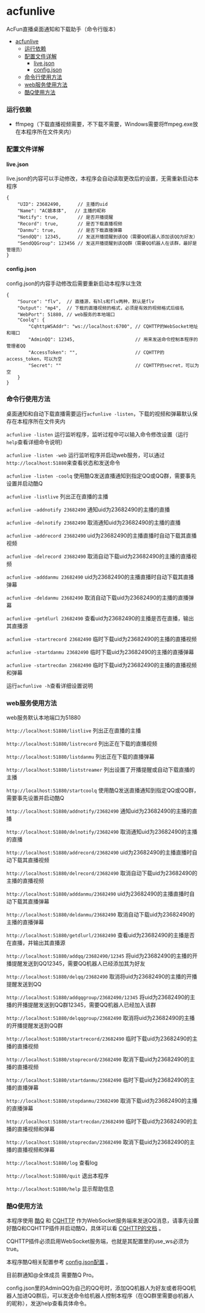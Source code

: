 # acfunlive
AcFun直播桌面通知和下载助手（命令行版本）

* [acfunlive](#acfunlive)
    * [运行依赖](#运行依赖)
    * [配置文件详解](#配置文件详解)
      * [live\.json](#livejson)
      * [config\.json](#configjson)
    * [命令行使用方法](#命令行使用方法)
    * [web服务使用方法](#web服务使用方法)
    * [酷Q使用方法](#酷Q使用方法)

### 运行依赖
* ffmpeg（下载直播视频需要，不下载不需要，Windows需要将ffmpeg.exe放在本程序所在文件夹内）

### 配置文件详解
#### live.json
live.json的内容可以手动修改，本程序会自动读取更改后的设置，无需重新启动本程序
```
{
    "UID": 23682490,      // 主播的uid
    "Name": "AC娘本体",   // 主播的昵称
    "Notify": true,       // 是否开播提醒
    "Record": true,       // 是否下载直播视频
    "Danmu": true,        // 是否下载直播弹幕
    "SendQQ": 12345,      // 发送开播提醒到该QQ（需要QQ机器人添加该QQ为好友）
    "SendQQGroup": 123456 // 发送开播提醒到该QQ群（需要QQ机器人在该群，最好是管理员）
}
```
#### config.json
config.json的内容手动修改后需要重新启动本程序以生效
```
{
    "Source": "flv",  // 直播源，有hls和flv两种，默认是flv
    "Output": "mp4",  // 下载的直播视频的格式，必须是有效的视频格式后缀名
    "WebPort": 51880, // web服务的本地端口
    "Coolq": {
        "CqhttpWSAddr": "ws://localhost:6700", // CQHTTP的WebSocket地址和端口
        "AdminQQ": 12345,                      // 用来发送命令控制本程序的管理者QQ
        "AccessToken": "",                     // CQHTTP的access_token，可以为空
        "Secret": ""                           // CQHTTP的secret，可以为空
    }
}
```

### 命令行使用方法
桌面通知和自动下载直播需要运行`acfunlive -listen`，下载的视频和弹幕默认保存在本程序所在文件夹内

`acfunlive -listen` 运行监听程序，监听过程中可以输入命令修改设置（运行`help`查看详细命令说明）

`acfunlive -listen -web` 运行监听程序并启动web服务，可以通过`http://localhost:51880`来查看状态和发送命令

`acfunlive -listen -coolq` 使用酷Q发送直播通知到指定QQ或QQ群，需要事先设置并启动酷Q

`acfunlive -listlive` 列出正在直播的主播

`acfunlive -addnotify 23682490` 通知uid为23682490的主播的直播

`acfunlive -delnotify 23682490` 取消通知uid为23682490的主播的直播

`acfunlive -addrecord 23682490` uid为23682490的主播直播时自动下载其直播视频

`acfunlive -delrecord 23682490` 取消自动下载uid为23682490的主播的直播视频

`acfunlive -adddanmu 23682490` uid为23682490的主播直播时自动下载其直播弹幕

`acfunlive -deldanmu 23682490` 取消自动下载uid为23682490的主播的直播弹幕

`acfunlive -getdlurl 23682490` 查看uid为23682490的主播是否在直播，输出其直播源

`acfunlive -startrecord 23682490` 临时下载uid为23682490的主播的直播视频

`acfunlive -startdanmu 23682490` 临时下载uid为23682490的主播的直播弹幕

`acfunlive -startrecdan 23682490` 临时下载uid为23682490的主播的直播视频和弹幕

运行`acfunlive -h`查看详细设置说明

### web服务使用方法
web服务默认本地端口为51880

`http://localhost:51880/listlive` 列出正在直播的主播

`http://localhost:51880/listrecord` 列出正在下载的直播视频

`http://localhost:51880/listdanmu` 列出正在下载的直播弹幕

`http://localhost:51880/liststreamer` 列出设置了开播提醒或自动下载直播的主播

`http://localhost:51880/startcoolq` 使用酷Q发送直播通知到指定QQ或QQ群，需要事先设置并启动酷Q

`http://localhost:51880/addnotify/23682490` 通知uid为23682490的主播的直播

`http://localhost:51880/delnotify/23682490` 取消通知uid为23682490的主播的直播

`http://localhost:51880/addrecord/23682490` uid为23682490的主播直播时自动下载其直播视频

`http://localhost:51880/delrecord/23682490` 取消自动下载uid为23682490的主播的直播视频

`http://localhost:51880/adddanmu/23682490` uid为23682490的主播直播时自动下载其直播弹幕

`http://localhost:51880/deldanmu/23682490` 取消自动下载uid为23682490的主播的直播弹幕

`http://localhost:51880/getdlurl/23682490` 查看uid为23682490的主播是否在直播，并输出其直播源

`http://localhost:51880/addqq/23682490/12345` 将uid为23682490的主播的开播提醒发送到QQ12345，需要QQ机器人已经添加其为好友

`http://localhost:51880/delqq/23682490` 取消将uid为23682490的主播的开播提醒发送到QQ

`http://localhost:51880/addqqgroup/23682490/12345` 将uid为23682490的主播的开播提醒发送到QQ群12345，需要QQ机器人已经加入该群

`http://localhost:51880/delqqgroup/23682490` 取消将uid为23682490的主播的开播提醒发送到QQ群

`http://localhost:51880/startrecord/23682490` 临时下载uid为23682490的主播的直播视频

`http://localhost:51880/stoprecord/23682490` 取消下载uid为23682490的主播的直播视频

`http://localhost:51880/startdanmu/23682490` 临时下载uid为23682490的主播的直播弹幕

`http://localhost:51880/stopdanmu/23682490` 取消下载uid为23682490的主播的直播弹幕

`http://localhost:51880/startrecdan/23682490` 临时下载uid为23682490的主播的直播视频和弹幕

`http://localhost:51880/stoprecdan/23682490` 取消下载uid为23682490的主播的直播视频和弹幕

`http://localhost:51880/log` 查看log

`http://localhost:51880/quit` 退出本程序

`http://localhost:51880/help` 显示帮助信息

### 酷Q使用方法
本程序使用 [酷Q](https://cqp.cc/) 和 [CQHTTP](https://github.com/richardchien/coolq-http-api) 作为WebSocket服务端来发送QQ消息，请事先设置好酷Q和CQHTTP插件并启动酷Q，具体可以看 [CQHTTP的文档](https://richardchien.gitee.io/coolq-http-api/docs/) 。

CQHTTP插件必须启用WebSocket服务端，也就是其配置里的use_ws必须为true。

本程序酷Q相关配置参考 [config\.json配置](#configjson) 。

目前群通知@全体成员 需要酷Q Pro。

config.json里的AdminQQ为自己的QQ号时，添加QQ机器人为好友或者将QQ机器人加进QQ群后，可以发送命令给机器人控制本程序（在QQ群里需要@机器人的昵称），发送help查看具体命令。
